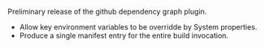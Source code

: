 Preliminary release of the github dependency graph plugin.

- Allow key environment variables to be overridde by System properties.
- Produce a single manifest entry for the entire build invocation.

